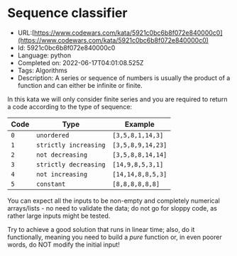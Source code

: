 # Sequence classifier

 - URL:[https://www.codewars.com/kata/5921c0bc6b8f072e840000c0](https://www.codewars.com/kata/5921c0bc6b8f072e840000c0)
 - Id: 5921c0bc6b8f072e840000c0
 - Language: python
 - Completed on: 2022-06-17T04:01:08.525Z
 - Tags: Algorithms
 - Description:
A series or sequence of numbers is usually the product of a function and can either be infinite or finite.

In this kata we will only consider finite series and you are required to return a code according to the type of sequence:

|Code|Type|Example|
|-|-|-|
|`0`|`unordered`|`[3,5,8,1,14,3]`|
|`1`|`strictly increasing`|`[3,5,8,9,14,23]`|
|`2`|`not decreasing`|`[3,5,8,8,14,14]`|
|`3`|`strictly decreasing`|`[14,9,8,5,3,1]`|
|`4`|`not increasing`|`[14,14,8,8,5,3]`|
|`5`|`constant`|`[8,8,8,8,8,8]`|

You can expect all the inputs to be non-empty and completely numerical arrays/lists - no need to validate the data; do not go for sloppy code, as rather large inputs might be tested.

Try to achieve a good solution that runs in linear time; also, do it functionally, meaning you need to build a *pure* function or, in even poorer words, do NOT modify the initial input!
